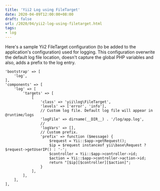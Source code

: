 ```yaml
---
title: 'Yii2 Log using FileTarget'
date: 2020-04-09T12:00:00+08:00
draft: false
url: /2020/04/yii2-log-using-filetarget.html
tags:
- log
---
```


Here's a sample Yii2 FileTarget configuration (to be added to the application's configuration) used for logging. This configuration overwrite the default log file location, doesn't capture the global PHP variables and also, adds a prefix to the log entry.

```
'bootstrap' => [
    'log',
],
'components' => [
    'log' => [
        'targets' => [
            [
                'class' => 'yii\log\FileTarget',
                'levels' => ['error', 'info'],
                // Custom log file. Default log file will appear in @runtime/logs
                'logFile' => dirname(__DIR__) . '/log/app.log',
                //
                'logVars' => [],
                // Custom prefix.
                'prefix' => function ($message) {
                    $request = Yii::$app->getRequest();
                    $ip = $request instanceof yii\base\Request ? $request->getUserIP() : '-';
                    $controller = Yii::$app->controller->id;
                    $action = Yii::$app->controller->action->id;
                    return "[$ip][$controller][$action]";
                }
            ],
        ],
    ],
],
```